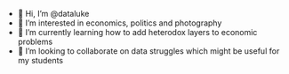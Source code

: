 - 👋 Hi, I’m @dataluke
- 👀 I’m interested in economics, politics and photography
- 🌱 I’m currently learning how to add heterodox layers to economic problems
- 💞️ I’m looking to collaborate on data struggles which might be useful for my students

<!---
dataluke/dataluke is a ✨ special ✨ repository because its `README.md` (this file) appears on your GitHub profile.
You can click the Preview link to take a look at your changes.
--->
